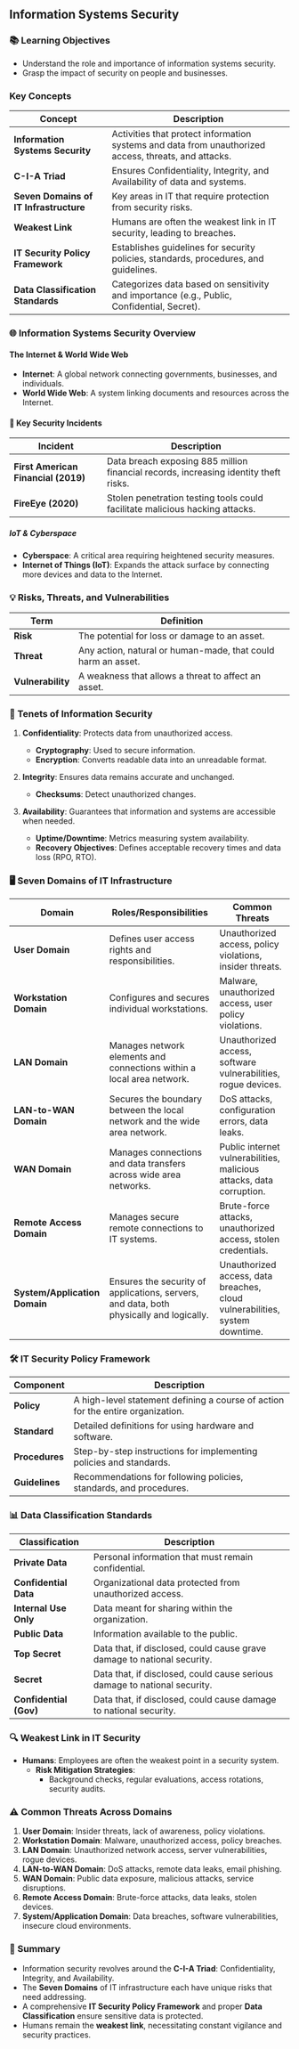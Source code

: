 ## Information Systems Security

### 📚 Learning Objectives

- Understand the role and importance of information systems security.
- Grasp the impact of security on people and businesses.
  
### Key Concepts

| Concept                                | Description                                                                                          |
| -------------------------------------- | ---------------------------------------------------------------------------------------------------- |
| **Information Systems Security**       | Activities that protect information systems and data from unauthorized access, threats, and attacks. |
| **C-I-A Triad**                        | Ensures Confidentiality, Integrity, and Availability of data and systems.                            |
| **Seven Domains of IT Infrastructure** | Key areas in IT that require protection from security risks.                                         |
| **Weakest Link**                       | Humans are often the weakest link in IT security, leading to breaches.                               |
| **IT Security Policy Framework**       | Establishes guidelines for security policies, standards, procedures, and guidelines.                 |
| **Data Classification Standards**      | Categorizes data based on sensitivity and importance (e.g., Public, Confidential, Secret).           |

### 🌐 Information Systems Security Overview

#### The Internet & World Wide Web

- **Internet**: A global network connecting governments, businesses, and individuals.
- **World Wide Web**: A system linking documents and resources across the Internet.

#### 🚨 Key Security Incidents

| Incident                            | Description                                                                          |
| ----------------------------------- | ------------------------------------------------------------------------------------ |
| **First American Financial (2019)** | Data breach exposing 885 million financial records, increasing identity theft risks. |
| **FireEye (2020)**                  | Stolen penetration testing tools could facilitate malicious hacking attacks.         |

##### IoT & Cyberspace

- **Cyberspace**: A critical area requiring heightened security measures.
- **Internet of Things (IoT)**: Expands the attack surface by connecting more devices and data to the Internet.

### 💡 Risks, Threats, and Vulnerabilities

| Term              | Definition                                                   |
| ----------------- | ------------------------------------------------------------ |
| **Risk**          | The potential for loss or damage to an asset.                |
| **Threat**        | Any action, natural or human-made, that could harm an asset. |
| **Vulnerability** | A weakness that allows a threat to affect an asset.          |

### 🔐 Tenets of Information Security

1. **Confidentiality**: Protects data from unauthorized access.
   - **Cryptography**: Used to secure information.
   - **Encryption**: Converts readable data into an unreadable format.
   
2. **Integrity**: Ensures data remains accurate and unchanged.
   - **Checksums**: Detect unauthorized changes.

3. **Availability**: Guarantees that information and systems are accessible when needed.
   - **Uptime/Downtime**: Metrics measuring system availability.
   - **Recovery Objectives**: Defines acceptable recovery times and data loss (RPO, RTO).

### 🖥️ Seven Domains of IT Infrastructure

| Domain                        | Roles/Responsibilities                                                                  | Common Threats                                                              |
| ----------------------------- | --------------------------------------------------------------------------------------- | --------------------------------------------------------------------------- |
| **User Domain**               | Defines user access rights and responsibilities.                                        | Unauthorized access, policy violations, insider threats.                    |
| **Workstation Domain**        | Configures and secures individual workstations.                                         | Malware, unauthorized access, user policy violations.                       |
| **LAN Domain**                | Manages network elements and connections within a local area network.                   | Unauthorized access, software vulnerabilities, rogue devices.               |
| **LAN-to-WAN Domain**         | Secures the boundary between the local network and the wide area network.               | DoS attacks, configuration errors, data leaks.                              |
| **WAN Domain**                | Manages connections and data transfers across wide area networks.                       | Public internet vulnerabilities, malicious attacks, data corruption.        |
| **Remote Access Domain**      | Manages secure remote connections to IT systems.                                        | Brute-force attacks, unauthorized access, stolen credentials.               |
| **System/Application Domain** | Ensures the security of applications, servers, and data, both physically and logically. | Unauthorized access, data breaches, cloud vulnerabilities, system downtime. |

### 🛠️ IT Security Policy Framework

| Component      | Description                                                                     |
| -------------- | ------------------------------------------------------------------------------- |
| **Policy**     | A high-level statement defining a course of action for the entire organization. |
| **Standard**   | Detailed definitions for using hardware and software.                           |
| **Procedures** | Step-by-step instructions for implementing policies and standards.              |
| **Guidelines** | Recommendations for following policies, standards, and procedures.              |

### 📊 Data Classification Standards

| Classification            | Description                                                                                             |
| -------------------------- | ------------------------------------------------------------------------------------------------------- |
| **Private Data**           | Personal information that must remain confidential.                                                     |
| **Confidential Data**      | Organizational data protected from unauthorized access.                                                 |
| **Internal Use Only**      | Data meant for sharing within the organization.                                                         |
| **Public Data**            | Information available to the public.                                                                    |
| **Top Secret**             | Data that, if disclosed, could cause grave damage to national security.                                |
| **Secret**                 | Data that, if disclosed, could cause serious damage to national security.                              |
| **Confidential (Gov)**     | Data that, if disclosed, could cause damage to national security.                                      |

### 🔍 Weakest Link in IT Security

- **Humans**: Employees are often the weakest point in a security system.
  - **Risk Mitigation Strategies**:
    - Background checks, regular evaluations, access rotations, security audits.

### ⚠️ Common Threats Across Domains

1. **User Domain**: Insider threats, lack of awareness, policy violations.
2. **Workstation Domain**: Malware, unauthorized access, policy breaches.
3. **LAN Domain**: Unauthorized network access, server vulnerabilities, rogue devices.
4. **LAN-to-WAN Domain**: DoS attacks, remote data leaks, email phishing.
5. **WAN Domain**: Public data exposure, malicious attacks, service disruptions.
6. **Remote Access Domain**: Brute-force attacks, data leaks, stolen devices.
7. **System/Application Domain**: Data breaches, software vulnerabilities, insecure cloud environments.

### 🔑 Summary

- Information security revolves around the **C-I-A Triad**: Confidentiality, Integrity, and Availability.
- The **Seven Domains** of IT infrastructure each have unique risks that need addressing.
- A comprehensive **IT Security Policy Framework** and proper **Data Classification** ensure sensitive data is protected.
- Humans remain the **weakest link**, necessitating constant vigilance and security practices.

